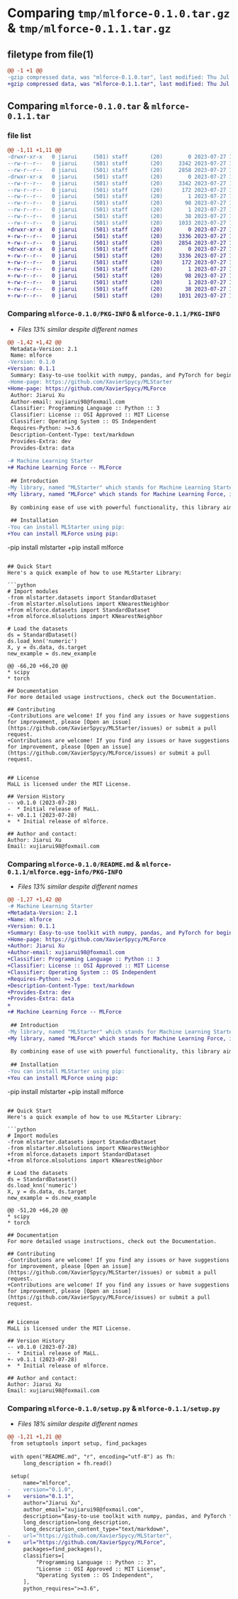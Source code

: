 # Comparing `tmp/mlforce-0.1.0.tar.gz` & `tmp/mlforce-0.1.1.tar.gz`

## filetype from file(1)

```diff
@@ -1 +1 @@
-gzip compressed data, was "mlforce-0.1.0.tar", last modified: Thu Jul 27 18:46:31 2023, max compression
+gzip compressed data, was "mlforce-0.1.1.tar", last modified: Thu Jul 27 19:09:26 2023, max compression
```

## Comparing `mlforce-0.1.0.tar` & `mlforce-0.1.1.tar`

### file list

```diff
@@ -1,11 +1,11 @@
-drwxr-xr-x   0 jiarui     (501) staff       (20)        0 2023-07-27 18:46:31.046475 mlforce-0.1.0/
--rw-r--r--   0 jiarui     (501) staff       (20)     3342 2023-07-27 18:46:31.046336 mlforce-0.1.0/PKG-INFO
--rw-r--r--   0 jiarui     (501) staff       (20)     2858 2023-07-27 18:30:31.000000 mlforce-0.1.0/README.md
-drwxr-xr-x   0 jiarui     (501) staff       (20)        0 2023-07-27 18:46:31.046155 mlforce-0.1.0/mlforce.egg-info/
--rw-r--r--   0 jiarui     (501) staff       (20)     3342 2023-07-27 18:46:31.000000 mlforce-0.1.0/mlforce.egg-info/PKG-INFO
--rw-r--r--   0 jiarui     (501) staff       (20)      172 2023-07-27 18:46:31.000000 mlforce-0.1.0/mlforce.egg-info/SOURCES.txt
--rw-r--r--   0 jiarui     (501) staff       (20)        1 2023-07-27 18:46:31.000000 mlforce-0.1.0/mlforce.egg-info/dependency_links.txt
--rw-r--r--   0 jiarui     (501) staff       (20)       98 2023-07-27 18:46:31.000000 mlforce-0.1.0/mlforce.egg-info/requires.txt
--rw-r--r--   0 jiarui     (501) staff       (20)        1 2023-07-27 18:46:31.000000 mlforce-0.1.0/mlforce.egg-info/top_level.txt
--rw-r--r--   0 jiarui     (501) staff       (20)       38 2023-07-27 18:46:31.046522 mlforce-0.1.0/setup.cfg
--rw-r--r--   0 jiarui     (501) staff       (20)     1033 2023-07-27 18:42:35.000000 mlforce-0.1.0/setup.py
+drwxr-xr-x   0 jiarui     (501) staff       (20)        0 2023-07-27 19:09:26.934064 mlforce-0.1.1/
+-rw-r--r--   0 jiarui     (501) staff       (20)     3336 2023-07-27 19:09:26.933932 mlforce-0.1.1/PKG-INFO
+-rw-r--r--   0 jiarui     (501) staff       (20)     2854 2023-07-27 19:08:18.000000 mlforce-0.1.1/README.md
+drwxr-xr-x   0 jiarui     (501) staff       (20)        0 2023-07-27 19:09:26.933778 mlforce-0.1.1/mlforce.egg-info/
+-rw-r--r--   0 jiarui     (501) staff       (20)     3336 2023-07-27 19:09:26.000000 mlforce-0.1.1/mlforce.egg-info/PKG-INFO
+-rw-r--r--   0 jiarui     (501) staff       (20)      172 2023-07-27 19:09:26.000000 mlforce-0.1.1/mlforce.egg-info/SOURCES.txt
+-rw-r--r--   0 jiarui     (501) staff       (20)        1 2023-07-27 19:09:26.000000 mlforce-0.1.1/mlforce.egg-info/dependency_links.txt
+-rw-r--r--   0 jiarui     (501) staff       (20)       98 2023-07-27 19:09:26.000000 mlforce-0.1.1/mlforce.egg-info/requires.txt
+-rw-r--r--   0 jiarui     (501) staff       (20)        1 2023-07-27 19:09:26.000000 mlforce-0.1.1/mlforce.egg-info/top_level.txt
+-rw-r--r--   0 jiarui     (501) staff       (20)       38 2023-07-27 19:09:26.934116 mlforce-0.1.1/setup.cfg
+-rw-r--r--   0 jiarui     (501) staff       (20)     1031 2023-07-27 19:08:38.000000 mlforce-0.1.1/setup.py
```

### Comparing `mlforce-0.1.0/PKG-INFO` & `mlforce-0.1.1/PKG-INFO`

 * *Files 13% similar despite different names*

```diff
@@ -1,42 +1,42 @@
 Metadata-Version: 2.1
 Name: mlforce
-Version: 0.1.0
+Version: 0.1.1
 Summary: Easy-to-use toolkit with numpy, pandas, and PyTorch for beginners
-Home-page: https://github.com/XavierSpycy/MLStarter
+Home-page: https://github.com/XavierSpycy/MLForce
 Author: Jiarui Xu
 Author-email: xujiarui98@foxmail.com
 Classifier: Programming Language :: Python :: 3
 Classifier: License :: OSI Approved :: MIT License
 Classifier: Operating System :: OS Independent
 Requires-Python: >=3.6
 Description-Content-Type: text/markdown
 Provides-Extra: dev
 Provides-Extra: data
 
-# Machine Learning Starter
+# Machine Learning Force -- MLForce
 
 ## Introduction
-My library, named "MLStarter" which stands for Machine Learning Starter, is a comprehensive Python toolkit meticulously crafted to cater to the needs of machine learning beginners. With a user-friendly design, it aims to empower aspiring data enthusiasts and learners in the fields of machine learning and data analysis. Each module in "MLStarter" serves a distinct purpose, providing a seamless and efficient experience for users throughout the entire machine learning journey.
+My library, named "MLForce" which stands for Machine Learning Force, is a comprehensive Python toolkit meticulously crafted to cater to the needs of machine learning beginners. With a user-friendly design, it aims to empower aspiring data enthusiasts and learners in the fields of machine learning and data analysis. Each module in "MLForce" serves a distinct purpose, providing a seamless and efficient experience for users throughout the entire machine learning journey.
 
 By combining ease of use with powerful functionality, this library aims to nurture your understanding and practical skills in machine learning, unlocking the doors to endless possibilities in the realm of data-driven solutions. So, embrace "MaLL" and embark on a rewarding journey of mastering the art of machine learning!
 
 ## Installation
-You can install MLStarter using pip:
+You can install MLForce using pip:
 ```
-pip install mlstarter
+pip install mlforce
 ```
 
 ## Quick Start
 Here's a quick example of how to use MLStarter Library:
 
 ```python
 # Import modules
-from mlstarter.datasets import StandardDataset
-from mlstarter.mlsolutions import KNearestNeighbor
+from mlforce.datasets import StandardDataset
+from mlforce.mlsolutions import KNearestNeighbor
 
 # Load the datasets
 ds = StandardDataset()
 ds.load_knn('numeric')
 X, y = ds.data, ds.target
 new_example = ds.new_example 
 
@@ -66,20 +66,20 @@
 * scipy
 * torch
 
 ## Documentation
 For more detailed usage instructions, check out the Documentation.
 
 ## Contributing
-Contributions are welcome! If you find any issues or have suggestions for improvement, please [Open an issue](https://github.com/XavierSpycy/MLStarter/issues) or submit a pull request.
+Contributions are welcome! If you find any issues or have suggestions for improvement, please [Open an issue](https://github.com/XavierSpycy/MLForce/issues) or submit a pull request.
 
 
 ## License
 MaLL is licensed under the MIT License.
 
 ## Version History
-- v0.1.0 (2023-07-28)
-  * Initial release of MaLL.
+- v0.1.1 (2023-07-28)
+  * Initial release of mlforce.
 
 ## Author and contact:
 Author: Jiarui Xu      
 Email: xujiarui98@foxmail.com
```

### Comparing `mlforce-0.1.0/README.md` & `mlforce-0.1.1/mlforce.egg-info/PKG-INFO`

 * *Files 13% similar despite different names*

```diff
@@ -1,27 +1,42 @@
-# Machine Learning Starter
+Metadata-Version: 2.1
+Name: mlforce
+Version: 0.1.1
+Summary: Easy-to-use toolkit with numpy, pandas, and PyTorch for beginners
+Home-page: https://github.com/XavierSpycy/MLForce
+Author: Jiarui Xu
+Author-email: xujiarui98@foxmail.com
+Classifier: Programming Language :: Python :: 3
+Classifier: License :: OSI Approved :: MIT License
+Classifier: Operating System :: OS Independent
+Requires-Python: >=3.6
+Description-Content-Type: text/markdown
+Provides-Extra: dev
+Provides-Extra: data
+
+# Machine Learning Force -- MLForce
 
 ## Introduction
-My library, named "MLStarter" which stands for Machine Learning Starter, is a comprehensive Python toolkit meticulously crafted to cater to the needs of machine learning beginners. With a user-friendly design, it aims to empower aspiring data enthusiasts and learners in the fields of machine learning and data analysis. Each module in "MLStarter" serves a distinct purpose, providing a seamless and efficient experience for users throughout the entire machine learning journey.
+My library, named "MLForce" which stands for Machine Learning Force, is a comprehensive Python toolkit meticulously crafted to cater to the needs of machine learning beginners. With a user-friendly design, it aims to empower aspiring data enthusiasts and learners in the fields of machine learning and data analysis. Each module in "MLForce" serves a distinct purpose, providing a seamless and efficient experience for users throughout the entire machine learning journey.
 
 By combining ease of use with powerful functionality, this library aims to nurture your understanding and practical skills in machine learning, unlocking the doors to endless possibilities in the realm of data-driven solutions. So, embrace "MaLL" and embark on a rewarding journey of mastering the art of machine learning!
 
 ## Installation
-You can install MLStarter using pip:
+You can install MLForce using pip:
 ```
-pip install mlstarter
+pip install mlforce
 ```
 
 ## Quick Start
 Here's a quick example of how to use MLStarter Library:
 
 ```python
 # Import modules
-from mlstarter.datasets import StandardDataset
-from mlstarter.mlsolutions import KNearestNeighbor
+from mlforce.datasets import StandardDataset
+from mlforce.mlsolutions import KNearestNeighbor
 
 # Load the datasets
 ds = StandardDataset()
 ds.load_knn('numeric')
 X, y = ds.data, ds.target
 new_example = ds.new_example 
 
@@ -51,20 +66,20 @@
 * scipy
 * torch
 
 ## Documentation
 For more detailed usage instructions, check out the Documentation.
 
 ## Contributing
-Contributions are welcome! If you find any issues or have suggestions for improvement, please [Open an issue](https://github.com/XavierSpycy/MLStarter/issues) or submit a pull request.
+Contributions are welcome! If you find any issues or have suggestions for improvement, please [Open an issue](https://github.com/XavierSpycy/MLForce/issues) or submit a pull request.
 
 
 ## License
 MaLL is licensed under the MIT License.
 
 ## Version History
-- v0.1.0 (2023-07-28)
-  * Initial release of MaLL.
+- v0.1.1 (2023-07-28)
+  * Initial release of mlforce.
 
 ## Author and contact:
 Author: Jiarui Xu      
 Email: xujiarui98@foxmail.com
```

### Comparing `mlforce-0.1.0/setup.py` & `mlforce-0.1.1/setup.py`

 * *Files 18% similar despite different names*

```diff
@@ -1,21 +1,21 @@
 from setuptools import setup, find_packages
 
 with open("README.md", "r", encoding="utf-8") as fh:
     long_description = fh.read()
 
 setup(
     name="mlforce",
-    version="0.1.0",
+    version="0.1.1",
     author="Jiarui Xu",
     author_email="xujiarui98@foxmail.com",
     description="Easy-to-use toolkit with numpy, pandas, and PyTorch for beginners",
     long_description=long_description,
     long_description_content_type="text/markdown",
-    url="https://github.com/XavierSpycy/MLStarter",
+    url="https://github.com/XavierSpycy/MLForce",
     packages=find_packages(),
     classifiers=[
         "Programming Language :: Python :: 3",
         "License :: OSI Approved :: MIT License",
         "Operating System :: OS Independent",
     ],
     python_requires=">=3.6",
```


